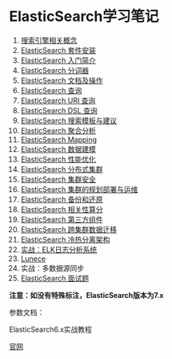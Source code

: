 # ElasticSearch学习笔记

1. [搜索引擎相关概念](https://github.com/HomanLiang/study-demo/blob/main/elastic-search-demo/document/chapter1.md)
2. [ElasticSearch 套件安装](https://github.com/HomanLiang/study-demo/blob/main/elastic-search-demo/document/chapter2.md)
3. [ElasticSearch 入门简介](https://github.com/HomanLiang/study-demo/blob/main/elastic-search-demo/document/chapter3.md)
4. [ElasticSearch 分词器](https://github.com/HomanLiang/study-demo/blob/main/elastic-search-demo/document/chapter4.md)
5. [ElasticSearch 文档及操作](https://github.com/HomanLiang/study-demo/blob/main/elastic-search-demo/document/chapter5.md)
6. [ElasticSearch 查询](https://github.com/HomanLiang/study-demo/blob/main/elastic-search-demo/document/chapter6.md)
7. [ElasticSearch URI 查询](https://github.com/HomanLiang/study-demo/blob/main/elastic-search-demo/document/chapter7.md)
8. [ElasticSearch DSL 查询](https://github.com/HomanLiang/study-demo/blob/main/elastic-search-demo/document/chapter8.md)
9. [ElasticSearch 搜索模板与建议](https://github.com/HomanLiang/study-demo/blob/main/elastic-search-demo/document/chapter9.md)
10. [ElasticSearch 聚合分析](https://github.com/HomanLiang/study-demo/blob/main/elastic-search-demo/document/chapter10.md)
11. [ElasticSearch Mapping](https://github.com/HomanLiang/study-demo/blob/main/elastic-search-demo/document/chapter11.md)
12. [ElasticSearch 数据建模](https://github.com/HomanLiang/study-demo/blob/main/elastic-search-demo/document/chapter12.md)
13. [ElasticSearch 性能优化](https://github.com/HomanLiang/study-demo/blob/main/elastic-search-demo/document/chapter13.md)
14. [ElasticSearch 分布式集群](https://github.com/HomanLiang/study-demo/blob/main/elastic-search-demo/document/chapter14.md)
15. [ElasticSearch 集群安全](https://github.com/HomanLiang/study-demo/blob/main/elastic-search-demo/document/chapter15.md)
16. [ElasticSearch 集群的规划部署与运维](https://github.com/HomanLiang/study-demo/blob/main/elastic-search-demo/document/chapter16.md)
17. [ElasticSearch 备份和还原](https://github.com/HomanLiang/study-demo/blob/main/elastic-search-demo/document/chapter17.md)
18. [ElasticSearch 相关性算分](https://github.com/HomanLiang/study-demo/blob/main/elastic-search-demo/document/chapter18.md)
19. [ElasticSearch 第三方组件](https://github.com/HomanLiang/study-demo/blob/main/elastic-search-demo/document/chapter19.md)
20. [ElasticSearch 跨集群数据迁移](https://github.com/HomanLiang/study-demo/blob/main/elastic-search-demo/document/chapter20.md)
21. [ElasticSearch 冷热分离架构](https://github.com/HomanLiang/study-demo/blob/main/elastic-search-demo/document/chapter21.md)
22. [实战：ELK日志分析系统](https://github.com/HomanLiang/study-demo/blob/main/elastic-search-demo/document/chapter22.md)
23. [Lunece](https://github.com/HomanLiang/study-demo/blob/main/elastic-search-demo/document/chapter23.md)
24. 实战：多数据源同步
25. [ElasticSearch 面试题](https://github.com/HomanLiang/study-demo/blob/main/elastic-search-demo/document/chapterXX.md)



**注意：如没有特殊标注，ElasticSearch版本为7.x**



参数文档：

ElasticSearch6.x实战教程

[官网](https://www.elastic.co/guide/en/elasticsearch/reference/7.4/index.html)